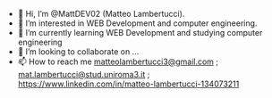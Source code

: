- 👋 Hi, I’m @MattDEV02 (Matteo Lambertucci).
- 👀 I’m interested in WEB Development and computer engineering.
- 🌱 I’m currently learning WEB Development and studying computer engineering
- 💞️ I’m looking to collaborate on ...
- 📫 How to reach me matteolambertucci3@gmail.com ; mat.lambertucci@stud.uniroma3.it ; https://www.linkedin.com/in/matteo-lambertucci-134073211

<!---
MattDEV02 is a ✨ special ✨ repository because it contains many applications in different Technologies.
--->
